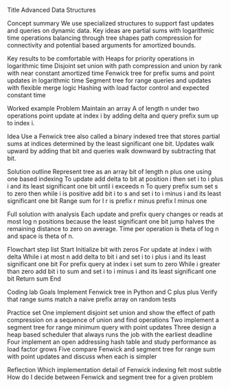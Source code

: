 Title
Advanced Data Structures

Concept summary
We use specialized structures to support fast updates and queries on dynamic data. Key ideas are partial sums with logarithmic time operations balancing through tree shapes path compression for connectivity and potential based arguments for amortized bounds.

Key results to be comfortable with
Heaps for priority operations in logarithmic time
Disjoint set union with path compression and union by rank with near constant amortized time
Fenwick tree for prefix sums and point updates in logarithmic time
Segment tree for range queries and updates with flexible merge logic
Hashing with load factor control and expected constant time

Worked example
Problem
Maintain an array A of length n under two operations point update at index i by adding delta and query prefix sum up to index i.

Idea
Use a Fenwick tree also called a binary indexed tree that stores partial sums at indices determined by the least significant one bit. Updates walk upward by adding that bit and queries walk downward by subtracting that bit.

Solution outline
Represent tree as an array bit of length n plus one using one based indexing
To update add delta to bit at position i then set i to i plus i and its least significant one bit until i exceeds n
To query prefix sum set s to zero then while i is positive add bit i to s and set i to i minus i and its least significant one bit
Range sum for l r is prefix r minus prefix l minus one

Full solution with analysis
Each update and prefix query changes or reads at most log n positions because the least significant one bit jump halves the remaining distance to zero on average. Time per operation is theta of log n and space is theta of n.

Flowchart step list
Start
Initialize bit with zeros
For update at index i with delta
While i at most n add delta to bit i and set i to i plus i and its least significant one bit
For prefix query at index i set sum to zero
While i greater than zero add bit i to sum and set i to i minus i and its least significant one bit
Return sum
End

Coding lab
Goals
Implement Fenwick tree in Python and C plus plus
Verify that range sums match a naive prefix array on random tests

Practice set
One implement disjoint set union and show the effect of path compression on a sequence of union and find operations
Two implement a segment tree for range minimum query with point updates
Three design a heap based scheduler that always runs the job with the earliest deadline
Four implement an open addressing hash table and study performance as load factor grows
Five compare Fenwick and segment tree for range sum with point updates and discuss when each is simpler

Reflection
Which implementation detail of Fenwick indexing felt most subtle
How do I decide between Fenwick and segment tree for a given problem
